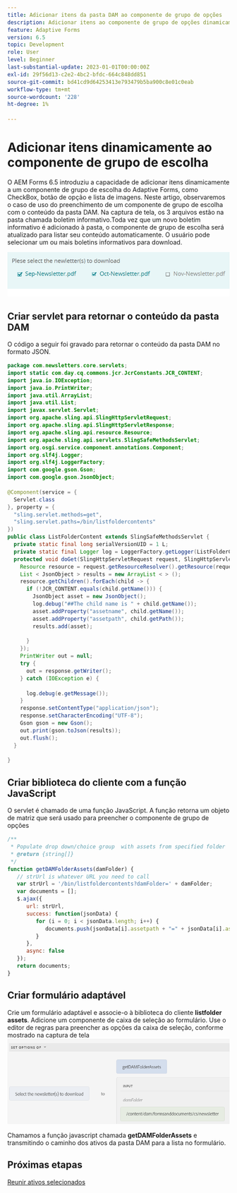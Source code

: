 ```yaml
---
title: Adicionar itens da pasta DAM ao componente de grupo de opções
description: Adicionar itens ao componente de grupo de opções dinamicamente
feature: Adaptive Forms
version: 6.5
topic: Development
role: User
level: Beginner
last-substantial-update: 2023-01-01T00:00:00Z
exl-id: 29f56d13-c2e2-4bc2-bfdc-664c848dd851
source-git-commit: bd41cd9d64253413e793479b5ba900c8e01c0eab
workflow-type: tm+mt
source-wordcount: '228'
ht-degree: 1%

---
```


# Adicionar itens dinamicamente ao componente de grupo de escolha

O AEM Forms 6.5 introduziu a capacidade de adicionar itens dinamicamente a um componente de grupo de escolha do Adaptive Forms, como CheckBox, botão de opção e lista de imagens. Neste artigo, observaremos o caso de uso do preenchimento de um componente de grupo de escolha com o conteúdo da pasta DAM. Na captura de tela, os 3 arquivos estão na pasta chamada boletim informativo.Toda vez que um novo boletim informativo é adicionado à pasta, o componente de grupo de escolha será atualizado para listar seu conteúdo automaticamente. O usuário pode selecionar um ou mais boletins informativos para download.

![Editor de regras](assets/newsletters-download.png)

## Criar servlet para retornar o conteúdo da pasta DAM

O código a seguir foi gravado para retornar o conteúdo da pasta DAM no formato JSON.

```java
package com.newsletters.core.servlets;
import static com.day.cq.commons.jcr.JcrConstants.JCR_CONTENT;
import java.io.IOException;
import java.io.PrintWriter;
import java.util.ArrayList;
import java.util.List;
import javax.servlet.Servlet;
import org.apache.sling.api.SlingHttpServletRequest;
import org.apache.sling.api.SlingHttpServletResponse;
import org.apache.sling.api.resource.Resource;
import org.apache.sling.api.servlets.SlingSafeMethodsServlet;
import org.osgi.service.component.annotations.Component;
import org.slf4j.Logger;
import org.slf4j.LoggerFactory;
import com.google.gson.Gson;
import com.google.gson.JsonObject;

@Component(service = {
  Servlet.class
}, property = {
  "sling.servlet.methods=get",
  "sling.servlet.paths=/bin/listfoldercontents"
})
public class ListFolderContent extends SlingSafeMethodsServlet {
  private static final long serialVersionUID = 1 L;
  private static final Logger log = LoggerFactory.getLogger(ListFolderContent.class);
  protected void doGet(SlingHttpServletRequest request, SlingHttpServletResponse response) {
    Resource resource = request.getResourceResolver().getResource(request.getParameter("damFolder"));
    List < JsonObject > results = new ArrayList < > ();
    resource.getChildren().forEach(child -> {
      if (!JCR_CONTENT.equals(child.getName())) {
        JsonObject asset = new JsonObject();
        log.debug("##The child name is " + child.getName());
        asset.addProperty("assetname", child.getName());
        asset.addProperty("assetpath", child.getPath());
        results.add(asset);

      }
    });
    PrintWriter out = null;
    try {
      out = response.getWriter();
    } catch (IOException e) {

      log.debug(e.getMessage());
    }
    response.setContentType("application/json");
    response.setCharacterEncoding("UTF-8");
    Gson gson = new Gson();
    out.print(gson.toJson(results));
    out.flush();
  }

}
```

## Criar biblioteca do cliente com a função JavaScript

O servlet é chamado de uma função JavaScript. A função retorna um objeto de matriz que será usado para preencher o componente de grupo de opções

```javascript
/**
 * Populate drop down/choice group  with assets from specified folder
 * @return {string[]} 
 */
function getDAMFolderAssets(damFolder) {
   // strUrl is whatever URL you need to call
   var strUrl = '/bin/listfoldercontents?damFolder=' + damFolder;
   var documents = [];
   $.ajax({
      url: strUrl,
      success: function(jsonData) {
         for (i = 0; i < jsonData.length; i++) {
            documents.push(jsonData[i].assetpath + "=" + jsonData[i].assetname);
         }
      },
      async: false
   });
   return documents;
}
```

## Criar formulário adaptável

Crie um formulário adaptável e associe-o à biblioteca do cliente **listfolder assets**. Adicione um componente de caixa de seleção ao formulário. Use o editor de regras para preencher as opções da caixa de seleção, conforme mostrado na captura de tela
![set-options](assets/set-options-newsletter.png)

Chamamos a função javascript chamada **getDAMFolderAssets** e transmitindo o caminho dos ativos da pasta DAM para a lista no formulário.

## Próximas etapas

[Reunir ativos selecionados](./assemble-selected-newsletters.md)
